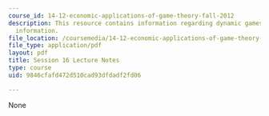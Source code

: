 ```yaml
---
course_id: 14-12-economic-applications-of-game-theory-fall-2012
description: This resource contains information regarding dynamic games with incomplete
  information.
file_location: /coursemedia/14-12-economic-applications-of-game-theory-fall-2012/9846cfafd472d510cad93dfdadf2fd06_MIT14_12F12_chapter16.pdf
file_type: application/pdf
layout: pdf
title: Session 16 Lecture Notes
type: course
uid: 9846cfafd472d510cad93dfdadf2fd06

---
```

None